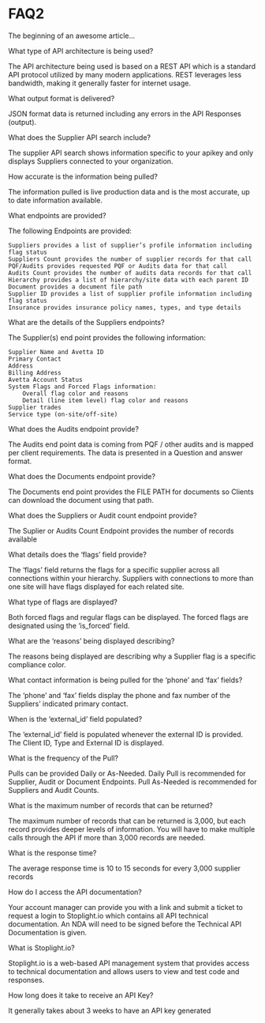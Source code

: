 # FAQ2

The beginning of an awesome article...

What type of API architecture is being used?

The API architecture being used is based on a REST API which is a standard API protocol utilized by many modern applications. REST leverages less bandwidth, making it generally faster for internet usage.

What output format is delivered?

JSON format data is returned including any errors in the API Responses (output).

What does the Supplier API search include?

The supplier API search shows information specific to your apikey and only displays Suppliers connected to your organization.

How accurate is the information being pulled?

The information pulled is live production data and is the most accurate, up to date information available.

What endpoints are provided?

The following Endpoints are provided:

    Suppliers provides a list of supplier’s profile information including flag status
    Suppliers Count provides the number of supplier records for that call
    PQF/Audits provides requested PQF or Audits data for that call
    Audits Count provides the number of audits data records for that call
    Hierarchy provides a list of hierarchy/site data with each parent ID
    Document provides a document file path
    Supplier ID provides a list of supplier profile information including flag status
    Insurance provides insurance policy names, types, and type details

What are the details of the Suppliers endpoints?

The Supplier(s) end point provides the following information:

    Supplier Name and Avetta ID
    Primary Contact
    Address
    Billing Address
    Avetta Account Status
    System Flags and Forced Flags information:
        Overall flag color and reasons
        Detail (line item level) flag color and reasons
    Supplier trades
    Service type (on-site/off-site)

What does the Audits endpoint provide?

The Audits end point data is coming from PQF / other audits and is mapped per client requirements. The data is presented in a Question and answer format.

What does the Documents endpoint provide?

The Documents end point provides the FILE PATH for documents so Clients can download the document using that path.

What does the Suppliers or Audit count endpoint provide?

The Suplier or Audits Count Endpoint provides the number of records available

What details does the ‘flags’ field provide?

The ‘flags’ field returns the flags for a specific supplier across all connections within your hierarchy. Suppliers with connections to more than one site will have flags displayed for each related site.

What type of flags are displayed?

Both forced flags and regular flags can be displayed. The forced flags are designated using the ‘is_forced’ field.

What are the ‘reasons’ being displayed describing?

The reasons being displayed are describing why a Supplier flag is a specific compliance color.

What contact information is being pulled for the ‘phone’ and ‘fax’ fields?

The ‘phone’ and ‘fax’ fields display the phone and fax number of the Suppliers’ indicated primary contact.

When is the ‘external_id’ field populated?

The ‘external_id’ field is populated whenever the external ID is provided. The Client ID, Type and External ID is displayed.

What is the frequency of the Pull?

Pulls can be provided Daily or As-Needed. Daily Pull is recommended for Supplier, Audit or Document Endpoints. Pull As-Needed is recommended for Suppliers and Audit Counts.

What is the maximum number of records that can be returned?

The maximum number of records that can be returned is 3,000, but each record provides deeper levels of information. You will have to make multiple calls through the API if more than 3,000 records are needed.

What is the response time?

The average response time is 10 to 15 seconds for every 3,000 supplier records

How do I access the API documentation?

Your account manager can provide you with a link and submit a ticket to request a login to Stoplight.io which contains all API technical documentation. An NDA will need to be signed before the Technical API Documentation is given.

What is Stoplight.io?

Stoplight.io is a web-based API management system that provides access to technical documentation and allows users to view and test code and responses.

How long does it take to receive an API Key?

It generally takes about 3 weeks to have an API key generated

